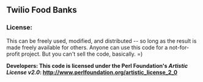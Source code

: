 <h2>Twilio Food Banks</h2>


<h3>License:</h3>

This can be freely used, modified, and distributed -- so long as the result is made freely available for others.  Anyone can use this code for a not-for-profit project.  But you can't sell the code, basically. =)

<b>Developers<b>: This code is licensed under the Perl Foundation's <i>Artistic License v2.0</i>: http://www.perlfoundation.org/artistic_license_2_0
